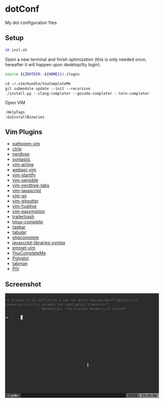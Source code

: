 # dotConf
My dot configuration files

## Setup
```sh
sh init.sh
```

Open a new terminal and finish optimization (this is only needed once, hereafter it will happen upon desktop/tty login):
```sh
source ${ZDOTDIR:-${HOME}}/.zlogin
```

```
cd ~/.vim/bundle/YouCompleteMe
git submodule update --init --recursive
./install.py --clang-completer --gocode-completer --tern-completer
```

Open VIM
```
:HelpTags
:GoInstallBinaries
```

## Vim Plugins
* [pathogen.vim](https://tpo.pe/pathogen.vim)
* [ctrlp](https://github.com/ctrlpvim/ctrlp.vim)
* [nerdtree](https://github.com/scrooloose/nerdtree.git)
* [syntastic](https://github.com/scrooloose/syntastic.git)
* [vim-airline](https://github.com/bling/vim-airline)
* [webapi-vim](https://github.com/mattn/webapi-vim)
* [vim-startify](https://github.com/mhinz/vim-startify)
* [vim-sensible](https://github.com/tpope/vim-sensible.git)
* [vim-nerdtree-tabs](https://github.com/jistr/vim-nerdtree-tabs.git)
* [vim-javascript](https://github.com/pangloss/vim-javascript.git)
* [vim-go](https://github.com/fatih/vim-go.git)
* [vim-gitgutter](https://github.com/airblade/vim-gitgutter)
* [vim-fugitive](https://github.com/tpope/vim-fugitive.git)
* [vim-easymotion](https://github.com/easymotion/vim-easymotion)
* [trailertrash](https://github.com/csexton/trailertrash.vim)
* [tmux-complete](https://github.com/wellle/tmux-complete.vim.git)
* [tagbar](https://github.com/majutsushi/tagbar)
* [tabular](https://github.com/godlygeek/tabular.git)
* [phpcomplete](https://github.com/shawncplus/phpcomplete.vim.git)
* [javascript-libraries-syntax](https://github.com/othree/javascript-libraries-syntax.vim)
* [emmet-vim](https://github.com/mattn/emmet-vim.git)
* [YouCompleteMe](https://github.com/Valloric/YouCompleteMe)
* [Polyglot](https://github.com/sheerun/vim-polyglot)
* [tabman](https://github.com/kien/tabman.vim)
* [PIV](https://github.com/spf13/PIV)

## Screenshot
![screenshot](screenshot.png)

